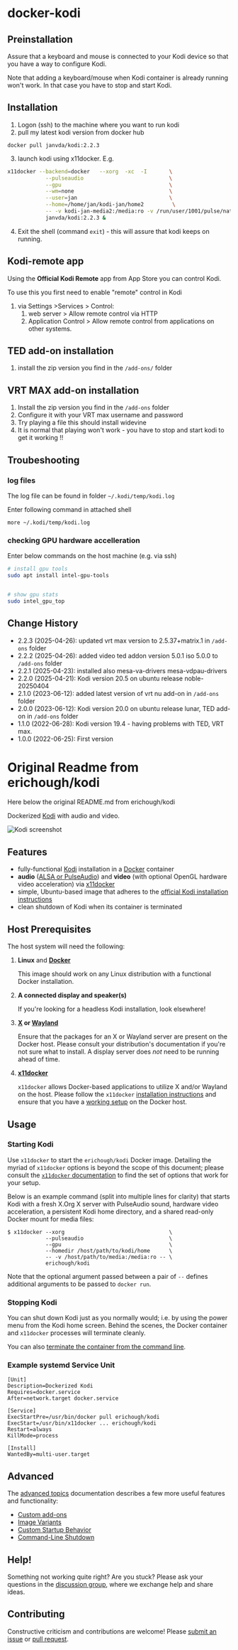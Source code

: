 # docker-kodi


## Preinstallation

Assure that a keyboard and mouse is connected to your Kodi device so that you have a way to configure Kodi.

Note that adding a keyboard/mouse when Kodi container is already running won't work.  In that case you have to stop and start Kodi.

## Installation

1. Logon (ssh) to the machine where you want to run kodi
2. pull my latest kodi version from docker hub

```
docker pull janvda/kodi:2.2.3
```

3. launch kodi using x11docker.  E.g.

```bash
x11docker --backend=docker   --xorg  -xc  -I       \
            --pulseaudio                           \
            --gpu                                  \
            --wm=none                              \
            --user=jan                             \
            --home=/home/jan/kodi-jan/home2         \
            -- -v kodi-jan-media2:/media:ro -v /run/user/1001/pulse/native:/x11docker/pulseaudio.socket -p 8090:8080 --      \
            janvda/kodi:2.2.3 &
```

4.  Exit the shell (command `exit`) - this will assure that kodi keeps on running.

## Kodi-remote app

Using the **Official Kodi Remote** app from App Store you can control Kodi.

To use this you first need to enable "remote" control in Kodi 
1. via Settings >Services > Control: 
   1. web server > Allow remote control via HTTP
   2. Application Control > Allow remote control from applications on other systems.

## TED add-on installation

1. install the zip version you find in the `/add-ons/` folder

## VRT MAX add-on installation

1. Install the zip version you find in the `/add-ons` folder 
2. Configure it with your VRT max username and password
3. Try playing a file this should install widevine
4. It is normal that playing won't work - you have to stop and start kodi to get it working !!

## Troubeshooting

### log files

The log file can be found in folder `~/.kodi/temp/kodi.log`

Enter following command in attached shell

```
more ~/.kodi/temp/kodi.log
```

### checking GPU  hardware accelleration

Enter below commands on the host machine (e.g. via ssh)


```bash
# install gpu tools
sudo apt install intel-gpu-tools


# show gpu stats
sudo intel_gpu_top
```


## Change History

* 2.2.3 (2025-04-26): updated vrt max version to 2.5.37+matrix.1 in `/add-ons` folder
* 2.2.2 (2025-04-26): added video ted addon version 5.0.1 iso 5.0.0 to `/add-ons` folder
* 2.2.1 (2025-04-23): installed also mesa-va-drivers mesa-vdpau-drivers
* 2.2.0 (2025-04-21): Kodi version 20.5 on ubuntu release noble-20250404
* 2.1.0 (2023-06-12): added latest version of vrt nu add-on in `/add-ons` folder
* 2.0.0 (2023-06-12): Kodi version 20.0 on ubuntu release lunar, TED add-on in `/add-ons` folder
* 1.1.0 (2022-06-28): Kodi version 19.4 - having problems with TED, VRT max.
* 1.0.0 (2022-06-25): First version

# Original Readme from erichough/kodi

Here below the original README.md from erichough/kodi

Dockerized [Kodi](https://kodi.tv/) with audio and video.

![Kodi screenshot](https://kodi.tv/sites/default/files/page/field_image/about--devices.jpg "Kodi screenshot")

## Features

* fully-functional [Kodi](https://kodi.tv/) installation in a [Docker](https://www.docker.com/) container
* **audio** ([ALSA or PulseAudio](https://kodi.wiki/view/Linux_audio)) and **video** (with optional OpenGL hardware 
  video acceleration) via [x11docker](https://github.com/mviereck/x11docker/)
* simple, Ubuntu-based image that adheres to the [official Kodi installation instructions](https://kodi.wiki/view/HOW-TO:Install_Kodi_for_Linux#Installing_Kodi_on_Ubuntu-based_distributions)
* clean shutdown of Kodi when its container is terminated

## Host Prerequisites

The host system will need the following:

1. **Linux** and [**Docker**](https://www.docker.com)

   This image should work on any Linux distribution with a functional Docker installation.
   
1. **A connected display and speaker(s)**

   If you're looking for a headless Kodi installation, look elsewhere!

1. **[X](https://www.x.org/) or [Wayland](https://wayland.freedesktop.org/)**

   Ensure that the packages for an X or Wayland server are present on the Docker host. Please consult your distribution's 
   documentation if you're not sure what to install. A display server does *not* need to be running ahead of time.

1. **[x11docker](https://github.com/mviereck/x11docker/)**

   `x11docker` allows Docker-based applications to utilize X and/or Wayland on the host. Please follow the `x11docker` 
   [installation instructions](https://github.com/mviereck/x11docker#installation) and ensure that you have a 
   [working setup](https://github.com/mviereck/x11docker#examples) on the Docker host.
       
## Usage

### Starting Kodi

Use `x11docker` to start the `erichough/kodi` Docker image. Detailing the myriad of `x11docker` options is beyond the 
scope of this document; please consult the [`x11docker` documentation](https://github.com/mviereck/x11docker/) to find 
the set of options that work for your setup.

Below is an example command (split into multiple lines for clarity) that starts Kodi with a fresh X.Org X server with
PulseAudio sound, hardware video acceleration, a persistent Kodi home directory, and a shared read-only Docker mount for
media files:

    $ x11docker --xorg                                 \
                --pulseaudio                           \
                --gpu                                  \
                --homedir /host/path/to/kodi/home      \
                -- -v /host/path/to/media:/media:ro -- \
                erichough/kodi
           
Note that the optional argument passed between a pair of `--` defines additional arguments to be passed to `docker run`.

### Stopping Kodi

You can shut down Kodi just as you normally would; i.e. by using the power menu from the Kodi home screen. 
Behind the scenes, the Docker container and `x11docker` processes will terminate cleanly.

You can also [terminate the container from the command line](doc/advanced.md#command-line-shutdown).

### Example systemd Service Unit

    [Unit]
    Description=Dockerized Kodi
    Requires=docker.service
    After=network.target docker.service
    
    [Service]
    ExecStartPre=/usr/bin/docker pull erichough/kodi
    ExecStart=/usr/bin/x11docker ... erichough/kodi
    Restart=always
    KillMode=process
    
    [Install]
    WantedBy=multi-user.target

## Advanced

The [advanced topics](doc/advanced.md) documentation describes a few more useful features and functionality:

 * [Custom add-ons](doc/advanced.md#custom-add-ons)
 * [Image Variants](doc/advanced.md#image-variants)
 * [Custom Startup Behavior](doc/advanced.md#custom-startup-behavior)
 * [Command-Line Shutdown](doc/advanced.md#command-line-shutdown)

## Help!

Something not working quite right? Are you stuck? Please ask your questions in the
[discussion group](https://github.com/ehough/docker-kodi/discussions), where we exchange help and share ideas.

## Contributing

Constructive criticism and contributions are welcome! Please 
[submit an issue](https://github.com/ehough/docker-kodi/issues/new) or 
[pull request](https://github.com/ehough/docker-kodi/compare).
